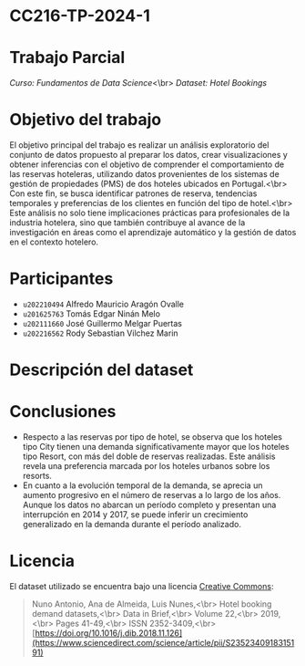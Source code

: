 # CC216-TP-2024-1

# Trabajo Parcial
*Curso: Fundamentos de Data Science*<\br>
*Dataset: Hotel Bookings*

# Objetivo del trabajo
El objetivo principal del trabajo es realizar un análisis exploratorio del conjunto de datos propuesto al preparar los datos, crear visualizaciones y obtener inferencias con el objetivo de comprender el comportamiento de las reservas hoteleras, utilizando datos provenientes de los sistemas de gestión de propiedades (PMS) de dos hoteles ubicados en Portugal.<\br>
Con este fin, se busca identificar patrones de reserva, tendencias temporales y preferencias de los clientes en función del tipo de hotel.<\br>
Este análisis no solo tiene implicaciones prácticas para profesionales de la industria hotelera, sino que también contribuye al avance de la investigación en áreas como el aprendizaje automático y la gestión de datos en el contexto hotelero.

# Participantes
- `u202210494` Alfredo Mauricio Aragón Ovalle
- `u201625763` Tomás Edgar Ninán Melo
- `u202111660` José Guillermo Melgar Puertas
- `u202216562` Rody Sebastian Vilchez Marin

# Descripción del dataset


# Conclusiones
- Respecto a las reservas por tipo de hotel, se observa que los hoteles tipo City tienen una demanda significativamente mayor que los hoteles tipo Resort, con más del doble de reservas realizadas. Este análisis revela una preferencia marcada por los hoteles urbanos sobre los resorts.
- En cuanto a la evolución temporal de la demanda, se aprecia un aumento progresivo en el número de reservas a lo largo de los años. Aunque los datos no abarcan un período completo y presentan una interrupción en 2014 y 2017, se puede inferir un crecimiento generalizado en la demanda durante el período analizado.


# Licencia
El dataset utilizado se encuentra bajo una licencia [Creative Commons](https://creativecommons.org/licenses/by/4.0/):
> Nuno Antonio, Ana de Almeida, Luis Nunes,<\br>
> Hotel booking demand datasets,<\br>
> Data in Brief,<\br>
> Volume 22,<\br>
> 2019,<\br>
> Pages 41-49,<\br>
> ISSN 2352-3409,<\br>
> [https://doi.org/10.1016/j.dib.2018.11.126](https://www.sciencedirect.com/science/article/pii/S2352340918315191)
